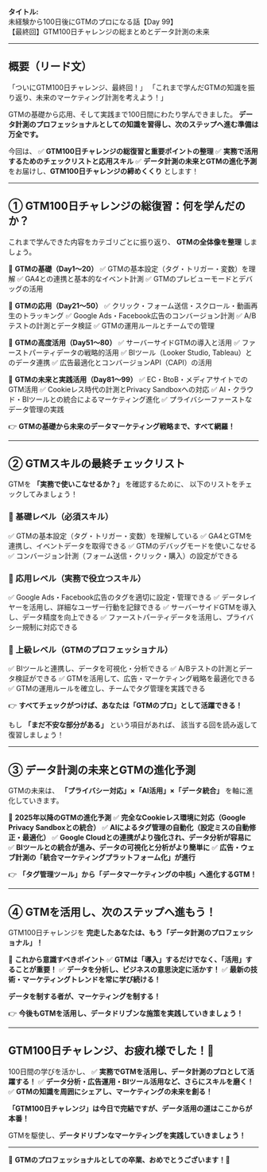 **タイトル:**\
未経験から100日後にGTMのプロになる話【Day 99】\
【最終回】GTM100日チャレンジの総まとめとデータ計測の未来

---

## **概要（リード文）**

「ついにGTM100日チャレンジ、最終回！」
「これまで学んだGTMの知識を振り返り、未来のマーケティング計測を考えよう！」

GTMの基礎から応用、そして実践まで100日間にわたり学んできました。
**データ計測のプロフェッショナルとしての知識を習得し、次のステップへ進む準備は万全です。**

今回は、
✅ **GTM100日チャレンジの総復習と重要ポイントの整理**
✅ **実務で活用するためのチェックリストと応用スキル**
✅ **データ計測の未来とGTMの進化予測**
をお届けし、**GTM100日チャレンジの締めくくり** とします！

---

## **① GTM100日チャレンジの総復習：何を学んだのか？**

これまで学んできた内容をカテゴリごとに振り返り、
**GTMの全体像を整理** しましょう。

📌 **GTMの基礎（Day1〜20）**
✅ GTMの基本設定（タグ・トリガー・変数）を理解
✅ GA4との連携と基本的なイベント計測
✅ GTMのプレビューモードとデバッグの活用

📌 **GTMの応用（Day21〜50）**
✅ クリック・フォーム送信・スクロール・動画再生のトラッキング
✅ Google Ads・Facebook広告のコンバージョン計測
✅ A/Bテストの計測とデータ検証
✅ GTMの運用ルールとチームでの管理

📌 **GTMの高度活用（Day51〜80）**
✅ サーバーサイドGTMの導入と活用
✅ ファーストパーティデータの戦略的活用
✅ BIツール（Looker Studio, Tableau）とのデータ連携
✅ 広告最適化とコンバージョンAPI（CAPI）の活用

📌 **GTMの未来と実践活用（Day81〜99）**
✅ EC・BtoB・メディアサイトでのGTM活用
✅ Cookieレス時代の計測とPrivacy Sandboxへの対応
✅ AI・クラウド・BIツールとの統合によるマーケティング進化
✅ プライバシーファーストなデータ管理の実践

👉 **GTMの基礎から未来のデータマーケティング戦略まで、すべて網羅！**

---

## **② GTMスキルの最終チェックリスト**

GTMを **「実務で使いこなせるか？」** を確認するために、
以下のリストをチェックしてみましょう！

### **🔹 基礎レベル（必須スキル）**
✅ GTMの基本設定（タグ・トリガー・変数）を理解している
✅ GA4とGTMを連携し、イベントデータを取得できる
✅ GTMのデバッグモードを使いこなせる
✅ コンバージョン計測（フォーム送信・クリック・購入）の設定ができる

### **🔹 応用レベル（実務で役立つスキル）**
✅ Google Ads・Facebook広告のタグを適切に設定・管理できる
✅ データレイヤーを活用し、詳細なユーザー行動を記録できる
✅ サーバーサイドGTMを導入し、データ精度を向上できる
✅ ファーストパーティデータを活用し、プライバシー規制に対応できる

### **🔹 上級レベル（GTMのプロフェッショナル）**
✅ BIツールと連携し、データを可視化・分析できる
✅ A/Bテストの計測とデータ検証ができる
✅ GTMを活用して、広告・マーケティング戦略を最適化できる
✅ GTMの運用ルールを確立し、チームでタグ管理を実践できる

👉 **すべてチェックがつけば、あなたは「GTMのプロ」として活躍できる！**

もし **「まだ不安な部分がある」** という項目があれば、
該当する回を読み返して復習しましょう！

---

## **③ データ計測の未来とGTMの進化予測**

GTMの未来は、
**「プライバシー対応」×「AI活用」×「データ統合」** を軸に進化していきます。

📌 **2025年以降のGTMの進化予測**
✅ **完全なCookieレス環境に対応（Google Privacy Sandboxとの統合）**
✅ **AIによるタグ管理の自動化（設定ミスの自動修正・最適化）**
✅ **Google Cloudとの連携がより強化され、データ分析が容易に**
✅ **BIツールとの統合が進み、データの可視化と分析がより簡単に**
✅ **広告・ウェブ計測の「統合マーケティングプラットフォーム化」が進行**

👉 **「タグ管理ツール」から「データマーケティングの中核」へ進化するGTM！**

---

## **④ GTMを活用し、次のステップへ進もう！**

GTM100日チャレンジを **完走したあなたは、もう「データ計測のプロフェッショナル」！**

📌 **これから意識すべきポイント**
✅ **GTMは「導入」するだけでなく、「活用」することが重要！**
✅ **データを分析し、ビジネスの意思決定に活かす！**
✅ **最新の技術・マーケティングトレンドを常に学び続ける！**

**データを制する者が、マーケティングを制する！**

👉 **今後もGTMを活用し、データドリブンな施策を実践していきましょう！**

---

## **GTM100日チャレンジ、お疲れ様でした！🎉**

100日間の学びを活かし、
✅ **実務でGTMを活用し、データ計測のプロとして活躍する！**
✅ **データ分析・広告運用・BIツール活用など、さらにスキルを磨く！**
✅ **GTMの知識を周囲にシェアし、マーケティングの未来を創る！**

**「GTM100日チャレンジ」は今日で完結ですが、データ活用の道はここからが本番！**

GTMを駆使し、**データドリブンなマーケティングを実践していきましょう！**

---

🎊 **GTMのプロフェッショナルとしての卒業、おめでとうございます！🎊**